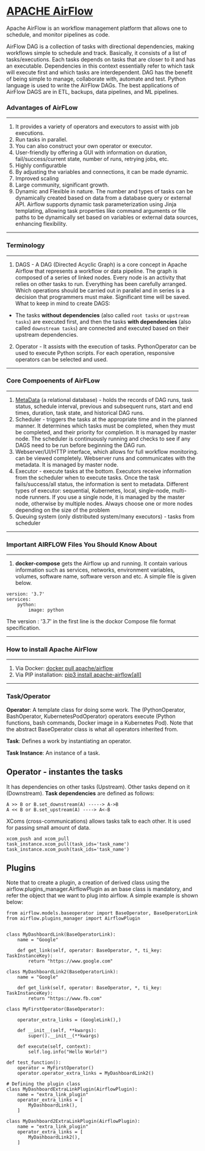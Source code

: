 # [APACHE AirFlow]()


Apache AirFlow is an workflow management platform that allows one to schedule, and monitor pipelines as code.

AirFlow DAG is a collection of tasks with directional dependencies, making workflows simple to schedule and track. Basically, it consists of a list of tasks/executions. Each tasks depends on tasks that are closer to it and has an executable. Dependencies in this context essentially refer to which task will execute first and which tasks are interdependent. DAG has the benefit of being simple to manage, collaborate with, automate and test. Python language is used to write the AirFlow DAGs. The best applications of AirFlow DAGS are in ETL, backups, data pipelines, and ML pipelines.

### Advantages of AirFLow
******************************
1. It provides a variety of operators and executors to assist with job executions.
2. Run tasks in parallel.
3. You can also construct your own operator or executor.
4. User-friendly by offering a GUI with information on duration, fail/success/current state, number of runs, retrying jobs, etc.
5. Highly configuratble
6. By adjusting the variables and connections, it can be made dynamic.
7. Improved scaling
8. Large community, significant growth.
9. Dynamic and Flexible in nature. The number and types of tasks can be dynamically created based on data from a database query or external API. Airflow supports dynamic task parameterization using Jinja templating, allowing task properties like command arguments or file paths to be dynamically set based on variables or external data sources, enhancing flexibility.
******************************

### Terminology 
******************************
1. DAGS - A DAG (Directed Acyclic Graph) is a core concept in Apache Airflow that represents a workflow or data pipeline. The graph is composed of a series of linked nodes. Every node is an activity that relies on other tasks to run. Everything has been carefully arranged. Which operations should be carried out in parallel and in series is a decision that programmers must make. Significant time will be saved. What to keep in mind to create DAGS:
* The tasks **without dependencies** (also called `root tasks` or `upstream tasks`) are executed first, and then the tasks **with dependencies** (also called `downstream tasks`) are connected and executed based on their upstream dependencies.
2. Operator - It assists with the execution of tasks. PythonOperator can be used to execute Python scripts. For each operation, responsive operators can be selected and used.
******************************

### Core Compoenents of AirFLow
******************************
1. [MetaData](https://selectfrom.dev/airflow-metadata-how-to-gather-key-runtime-statistics-in-real-time-5575d8740621) (a relational database) - holds the records of DAG runs, task status, schedule interval, previous and subsequent runs, start and end times, duration, task state, and historical DAG runs.
2. Scheduler - triggers the tasks at the appropriate time and in the planned manner. It determines which tasks must be completed, when they must be completed, and their priority for completion. It is managed by master node. The scheduler is continuously running and checks to see if any DAGS need to be run before beginning the DAG run.
3. Webserver/UI/HTTP interface, which allows for full workflow monitoring. can be viewed completely. Webserver runs and communicates with the metadata. It is managed by master node.
4. Executor -  execute tasks at the bottom. Executors receive information from the scheduler when to execute tasks. Once the task fails/success/all status, the information is sent to metadata. Different types of executor: sequential, Kubernetes, local, single-node, multi-node runners. If you use a single node, it is managed by the master node, otherwise by multiple nodes. Always choose one or more nodes depending on the size of the problem
6. Queuing system (only distributed system/many executors) - tasks from scheduler
******************************

### Important AIRFLOW Files You Should Know About
******************************
1. **docker-compose** gets the Airflow up and running. It contain various information such as services, networks, environment variables, volumes, software name, software verson and etc. A simple file is given below. 
```
version: '3.7'
services:
    python:
        image: python
```
The version : '3.7' in the first line is the dockor Compose file format specification. 
******************************

### How to install Apache AirFlow
******************************
1. Via Docker: [docker pull apache/airflow](https://hub.docker.com/r/apache/airflow)
2. Via PIP installation: [pip3 install apache-airflow[all]](https://airflow.readthedocs.io/en/1.9.0/installation.html)
******************************

### Task/Operator
**Operator**: A template class for doing some work. The (PythonOperator, BashOperator, KubernetesPodOperator) operators execute (Python functions, bash commands, Docker image in a Kubernetes Pod). Note that the abstract BaseOperator class is what all operators inherited from.

**Task**: Defines a work by instantiating an operator.

**Task Instance**: An instance of a task.

## Operator - instantes the tasks
It has dependencies on other tasks (Upstream). Other tasks depend on it (Downstream). **Task dependencies** are defined as follows:
```
A >> B or B.set_downstream(A) -----> A->B
A << B or B.set_upstream(A) ----> A<-B
```

XComs (cross-communications) allows tasks talk to each other. It is used for passing small amount of data.
```
xcom_push and xcom_pull
task_instance.xcom_pull(task_ids='task_name')
task_instance.xcom_push(task_ids='task_name')
```
## Plugins
Note that to create a plugin, a creation of derived class using the airflow.plugins_manager.AirflowPlugin as an base class is mandatory, and refer the object that we want to plug into airflow. A simple example is shown below:
```
from airflow.models.baseoperator import BaseOperator, BaseOperatorLink
from airflow.plugins_manager import AirflowPlugin


class MyDashboardLink(BaseOperatorLink):
    name = "Google"

    def get_link(self, operator: BaseOperator, *, ti_key: TaskInstanceKey):
        return "https://www.google.com"

class MyDashboardLink2(BaseOperatorLink):
    name = "Google"

    def get_link(self, operator: BaseOperator, *, ti_key: TaskInstanceKey):
        return "https://www.fb.com"

class MyFirstOperator(BaseOperator):

    operator_extra_links = (GoogleLink(),)

    def __init__(self, **kwargs):
        super().__init__(**kwargs)

    def execute(self, context):
        self.log.info("Hello World!")

def test_function():
    operator = MyFirstOperator()
    operator.operator_extra_links = MyDashboardLink2()

# Defining the plugin class
class MyDashboardExtraLinkPlugin(AirflowPlugin):
    name = "extra_link_plugin"
    operator_extra_links = [
        MyDashboardLink(),
    ]

class MyDashboard2ExtraLinkPlugin(AirflowPlugin):
    name = "extra_link_plugin"
    operator_extra_links = [
        MyDashboardLink2(),
    ]
```
